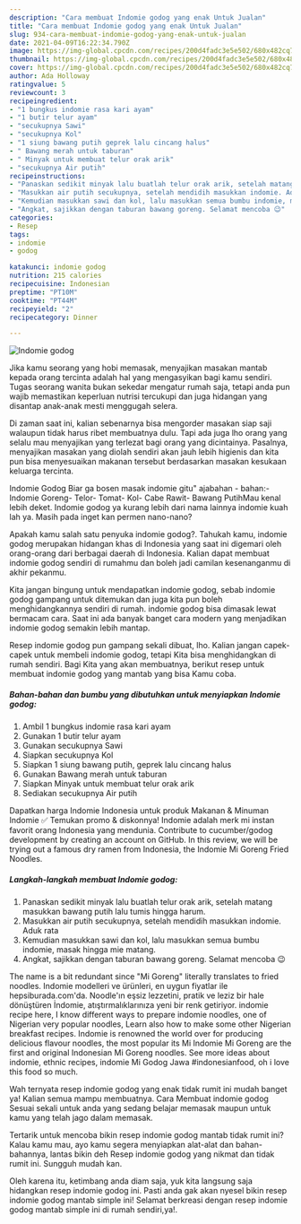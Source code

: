 ```yaml
---
description: "Cara membuat Indomie godog yang enak Untuk Jualan"
title: "Cara membuat Indomie godog yang enak Untuk Jualan"
slug: 934-cara-membuat-indomie-godog-yang-enak-untuk-jualan
date: 2021-04-09T16:22:34.790Z
image: https://img-global.cpcdn.com/recipes/200d4fadc3e5e502/680x482cq70/indomie-godog-foto-resep-utama.jpg
thumbnail: https://img-global.cpcdn.com/recipes/200d4fadc3e5e502/680x482cq70/indomie-godog-foto-resep-utama.jpg
cover: https://img-global.cpcdn.com/recipes/200d4fadc3e5e502/680x482cq70/indomie-godog-foto-resep-utama.jpg
author: Ada Holloway
ratingvalue: 5
reviewcount: 3
recipeingredient:
- "1 bungkus indomie rasa kari ayam"
- "1 butir telur ayam"
- "secukupnya Sawi"
- "secukupnya Kol"
- "1 siung bawang putih geprek lalu cincang halus"
- " Bawang merah untuk taburan"
- " Minyak untuk membuat telur orak arik"
- "secukupnya Air putih"
recipeinstructions:
- "Panaskan sedikit minyak lalu buatlah telur orak arik, setelah matang masukkan bawang putih lalu tumis hingga harum."
- "Masukkan air putih secukupnya, setelah mendidih masukkan indomie. Aduk rata"
- "Kemudian masukkan sawi dan kol, lalu masukkan semua bumbu indomie, masak hingga mie matang."
- "Angkat, sajikkan dengan taburan bawang goreng. Selamat mencoba 😉"
categories:
- Resep
tags:
- indomie
- godog

katakunci: indomie godog 
nutrition: 215 calories
recipecuisine: Indonesian
preptime: "PT10M"
cooktime: "PT44M"
recipeyield: "2"
recipecategory: Dinner

---
```



![Indomie godog](https://img-global.cpcdn.com/recipes/200d4fadc3e5e502/680x482cq70/indomie-godog-foto-resep-utama.jpg)

Jika kamu seorang yang hobi memasak, menyajikan masakan mantab kepada orang tercinta adalah hal yang mengasyikan bagi kamu sendiri. Tugas seorang  wanita bukan sekedar mengatur rumah saja, tetapi anda pun wajib memastikan keperluan nutrisi tercukupi dan juga hidangan yang disantap anak-anak mesti menggugah selera.

Di zaman  saat ini, kalian sebenarnya bisa mengorder masakan siap saji walaupun tidak harus ribet membuatnya dulu. Tapi ada juga lho orang yang selalu mau menyajikan yang terlezat bagi orang yang dicintainya. Pasalnya, menyajikan masakan yang diolah sendiri akan jauh lebih higienis dan kita pun bisa menyesuaikan makanan tersebut berdasarkan masakan kesukaan keluarga tercinta. 

Indomie Godog Biar ga bosen masak indomie gitu&#34; ajabahan - bahan:- Indomie Goreng- Telor- Tomat- Kol- Cabe Rawit- Bawang PutihMau kenal lebih deket. Indomie godog ya kurang lebih dari nama lainnya indomie kuah lah ya. Masih pada inget kan permen nano-nano?

Apakah kamu salah satu penyuka indomie godog?. Tahukah kamu, indomie godog merupakan hidangan khas di Indonesia yang saat ini digemari oleh orang-orang dari berbagai daerah di Indonesia. Kalian dapat membuat indomie godog sendiri di rumahmu dan boleh jadi camilan kesenanganmu di akhir pekanmu.

Kita jangan bingung untuk mendapatkan indomie godog, sebab indomie godog gampang untuk ditemukan dan juga kita pun boleh menghidangkannya sendiri di rumah. indomie godog bisa dimasak lewat bermacam cara. Saat ini ada banyak banget cara modern yang menjadikan indomie godog semakin lebih mantap.

Resep indomie godog pun gampang sekali dibuat, lho. Kalian jangan capek-capek untuk membeli indomie godog, tetapi Kita bisa menghidangkan di rumah sendiri. Bagi Kita yang akan membuatnya, berikut resep untuk membuat indomie godog yang mantab yang bisa Kamu coba.

<!--inarticleads1-->

##### Bahan-bahan dan bumbu yang dibutuhkan untuk menyiapkan Indomie godog:

1. Ambil 1 bungkus indomie rasa kari ayam
1. Gunakan 1 butir telur ayam
1. Gunakan secukupnya Sawi
1. Siapkan secukupnya Kol
1. Siapkan 1 siung bawang putih, geprek lalu cincang halus
1. Gunakan  Bawang merah untuk taburan
1. Siapkan  Minyak untuk membuat telur orak arik
1. Sediakan secukupnya Air putih


Dapatkan harga Indomie Indonesia untuk produk Makanan &amp; Minuman Indomie ✅ Temukan promo &amp; diskonnya! Indomie adalah merk mi instan favorit orang Indonesia yang mendunia. Contribute to cucumber/godog development by creating an account on GitHub. In this review, we will be trying out a famous dry ramen from Indonesia, the Indomie Mi Goreng Fried Noodles. 

<!--inarticleads2-->

##### Langkah-langkah membuat Indomie godog:

1. Panaskan sedikit minyak lalu buatlah telur orak arik, setelah matang masukkan bawang putih lalu tumis hingga harum.
1. Masukkan air putih secukupnya, setelah mendidih masukkan indomie. Aduk rata
1. Kemudian masukkan sawi dan kol, lalu masukkan semua bumbu indomie, masak hingga mie matang.
1. Angkat, sajikkan dengan taburan bawang goreng. Selamat mencoba 😉


The name is a bit redundant since &#34;Mi Goreng&#34; literally translates to fried noodles. Indomie modelleri ve ürünleri, en uygun fiyatlar ile hepsiburada.com&#39;da. Noodle&#39;ın eşsiz lezzetini, pratik ve leziz bir hale dönüştüren İndomie, atıştırmalıklarınıza yeni bir renk getiriyor. indomie recipe here, I know different ways to prepare indomie noodles, one of Nigerian very popular noodles, Learn also how to make some other Nigerian breakfast recipes. Indomie is renowned the world over for producing delicious flavour noodles, the most popular its Mi Indomie Mi Goreng are the first and original Indonesian Mi Goreng noodles. See more ideas about indomie, ethnic recipes, indomie Mi Godog Jawa #indonesianfood, oh i love this food so much. 

Wah ternyata resep indomie godog yang enak tidak rumit ini mudah banget ya! Kalian semua mampu membuatnya. Cara Membuat indomie godog Sesuai sekali untuk anda yang sedang belajar memasak maupun untuk kamu yang telah jago dalam memasak.

Tertarik untuk mencoba bikin resep indomie godog mantab tidak rumit ini? Kalau kamu mau, ayo kamu segera menyiapkan alat-alat dan bahan-bahannya, lantas bikin deh Resep indomie godog yang nikmat dan tidak rumit ini. Sungguh mudah kan. 

Oleh karena itu, ketimbang anda diam saja, yuk kita langsung saja hidangkan resep indomie godog ini. Pasti anda gak akan nyesel bikin resep indomie godog mantab simple ini! Selamat berkreasi dengan resep indomie godog mantab simple ini di rumah sendiri,ya!.

